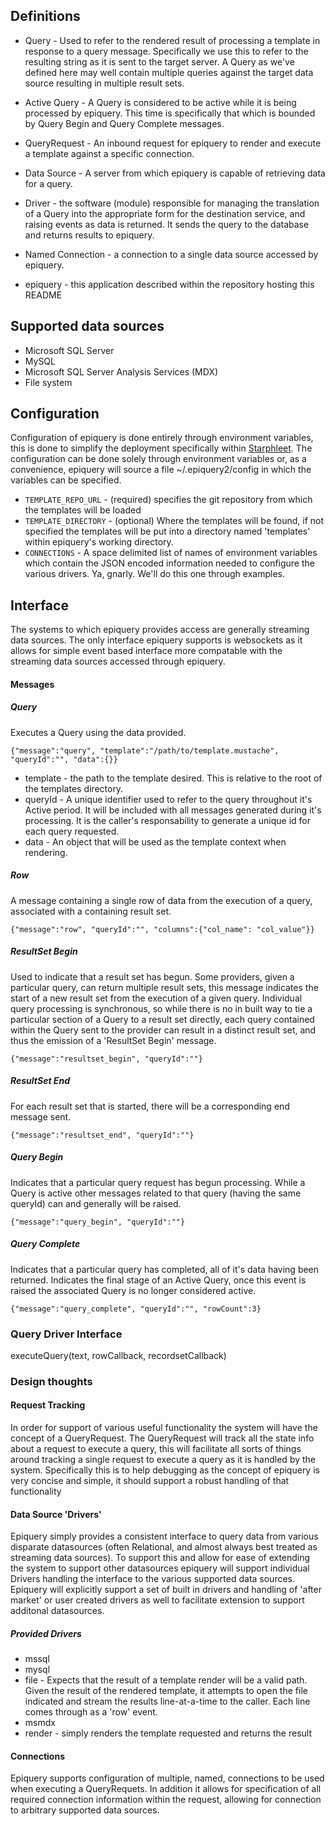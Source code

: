 ## Definitions

* Query - Used to refer to the rendered result of processing a template in
response to a query message.  Specifically we use this to refer to the
resulting string as it is sent to the target server.  A Query as we've defined
here may well contain multiple queries against the target data source
resulting in multiple result sets.

* Active Query - A Query is considered to be active while it is being
processed by epiquery.  This time is specifically that which is bounded by
Query Begin and Query Complete messages.

* QueryRequest - An inbound request for epiquery to render and execute a 
template against a specific connection.

* Data Source - A server from which epiquery is capable of retrieving data for
a query.

* Driver - the software (module) responsible for managing the translation of
a Query into the appropriate form for the destination service, and raising
events as data is returned.  It sends the query to the database and returns
results to epiquery.

* Named Connection - a connection to a single data source accessed by epiquery.

* epiquery - this application described within the repository hosting this README


## Supported data sources
* Microsoft SQL Server 
* MySQL
* Microsoft SQL Server Analysis Services (MDX)
* File system

## Configuration 

Configuration of epiquery is done entirely through environment variables, this
is done to simplify the deployment specifically within [Starphleet](https://github.com/wballard/starphleet).  The configuration can be done solely through environment variables or,
as a convenience, epiquery will source a file ~/.epiquery2/config in which the 
variables can be specified.


* `TEMPLATE_REPO_URL` - (required) specifies the git repository from which the templates will be loaded
* `TEMPLATE_DIRECTORY` - (optional) Where the templates will be found, if not specified
the templates will be put into a directory named 'templates' within epiquery's working directory.
* `CONNECTIONS` - A space delimited list of names of environment variables which contain
the JSON encoded information needed to configure the various drivers.  Ya, gnarly.  We'll do this one through examples.




## Interface

  The systems to which epiquery provides access are generally streaming data
sources.  The only interface epiquery supports is websockets as it allows for simple
event based interface more compatable with the streaming data sources accessed
through epiquery.

#### Messages

##### Query
Executes a Query using the data provided.  

    {"message":"query", "template":"/path/to/template.mustache", "queryId":"", "data":{}}

* template - the path to the template desired.  This is relative to the root of the templates
  directory.
* queryId - A unique identifier used to refer to the query throughout it's Active period. It will be included with all messages generated during it's processing. It is the caller's responsability to generate a unique id for each query requested.
* data - An object that will be used as the template context when rendering.

##### Row
A message containing a single row of data from the execution of a query, associated with a containing result set.

    {"message":"row", "queryId":"", "columns":{"col_name": "col_value"}}

##### ResultSet Begin
Used to indicate that a result set has begun.  Some providers, given a particular query, 
can return multiple result sets, this message indicates the start of a new result set from the
execution of a given query.  Individual query processing is synchronous, so while there is no
in built way to tie a particular section of a Query to a result set directly, each query contained
within the Query sent to the provider can result in a distinct result set, and thus the 
emission of a 'ResultSet Begin' message.

    {"message":"resultset_begin", "queryId":""}

##### ResultSet End
For each result set that is started, there will be a corresponding end message sent.

    {"message":"resultset_end", "queryId":""}

##### Query Begin
Indicates that a particular query request has begun processing.  While a Query is active
other messages related to that query (having the same queryId) can and generally will
be raised.

    {"message":"query_begin", "queryId":""}

##### Query Complete
Indicates that a particular query has completed, all of it's data having been returned.  Indicates the 
final stage of an Active Query, once this event is raised the associated Query is no longer considered
active.

    {"message":"query_complete", "queryId":"", "rowCount":3}

### Query Driver Interface

executeQuery(text, rowCallback, recordsetCallback)

### Design thoughts

#### Request Tracking

In order for support of various useful functionality the system will have the
concept of a QueryRequest.  The QueryRequest will track all the state info
about a request to execute a query, this will facilitate all sorts of things
around tracking a single request to execute a query as it is handled by the
system.  Specifically this is to help debugging as the concept of epiquery is
very concise and simple, it should support a robust handling of that functionality


#### Data Source 'Drivers'

Epiquery simply provides a consistent interface to query data from various
disparate datasources (often Relational, and almost always best treated as 
streaming data sources).  To support this and allow for ease of extending
the system to support other datasources epiquery will support individual
Drivers handling the interface to the various supported data sources.  Epiquery
will explicitly support a set of built in drivers and handling of 'after market'
or user created drivers as well to facilitate extension to support additonal
datasources.

##### Provided Drivers
* mssql 
* mysql
* file - Expects that the result of a template render will be a valid path.  
  Given the result of the rendered template, it attempts to open the file
  indicated and stream the results line-at-a-time to the caller.  Each line
  comes through as a 'row' event.
* msmdx
* render - simply renders the template requested and returns the result

#### Connections

Epiquery supports configuration of multiple, named, connections to be used
when executing a QueryRequets.  In addition it allows for specification of
all required connection information within the request, allowing for connection
to arbitrary supported data sources.
